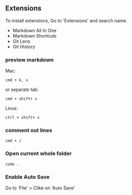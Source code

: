 ## Extensions

To install extensions, Go to 'Extensions' and search name.

- Markdown All In One
- Markdown Shortcuts
- Git Lens
- Git History


### preview markdown

Mac:

```
cmd + k, v
```

or separate tab:

```
cmd + shift+ v
```

Linux:

```
ctrl + shift+ v
```

### comment out lines

```
cmd + /
```

### Open current whole folder

```
code .
```

### Enable Auto Save

Go to 'File' > Clike on 'Auto Save'

